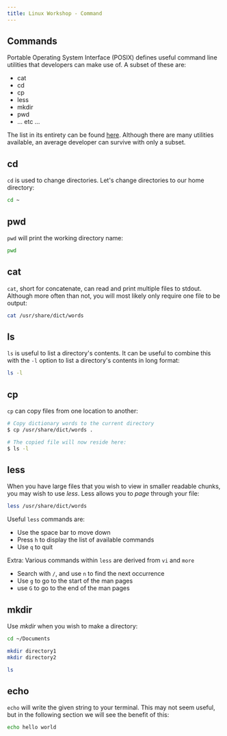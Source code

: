 ```yaml
---
title: Linux Workshop - Command
---
```


## Commands

Portable Operating System Interface (POSIX) defines useful command line utilities
that developers can make use of. A subset of these are:

- cat
- cd
- cp
- less
- mkdir
- pwd
- ... etc ...

The list in its entirety can be found [here](http://pubs.opengroup.org/onlinepubs/9699919799/idx/utilities.html).
Although there are many utilities available, an average developer can survive with only a subset.

## cd

`cd` is used to change directories. Let's change directories to our home directory:

```bash
cd ~
```

## pwd

`pwd` will print the working directory name:

```bash
pwd
```

## cat

`cat`, short for concatenate, can read and print multiple files to stdout. Although more often than not, you will most
likely only require one file to be output:

```bash
cat /usr/share/dict/words
```

## ls

`ls` is useful to list a directory's contents. It can be useful to combine this with the `-l` option to list a directory's contents
in long format:

```bash
ls -l
```

## cp

`cp` can copy files from one location to another:

```bash
# Copy dictionary words to the current directory
$ cp /usr/share/dict/words .

# The copied file will now reside here:
$ ls -l
```

## less

When you have large files that you wish to view in smaller readable chunks, you may wish to use _less_.
Less allows you to _page_ through your file:

```bash
less /usr/share/dict/words
```

Useful `less` commands are:

- Use the space bar to move down
- Press `h` to display the list of available commands
- Use `q` to quit

Extra: Various commands within `less` are derived from `vi` and `more`

- Search with `/`, and use `n` to find the next occurrence
- Use `g` to go to the start of the man pages
- use `G` to go to the end of the man pages

## mkdir

Use _mkdir_ when you wish to make a directory:

```bash
cd ~/Documents

mkdir directory1
mkdir directory2

ls
```

## echo

`echo` will write the given string to your terminal. This may not seem useful, but in the following section
we will see the benefit of this:

```bash
echo hello world
```
